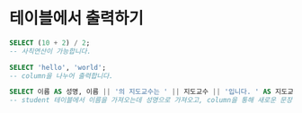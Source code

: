 # 테이블에서 출력하기

```sql
SELECT (10 + 2) / 2;
-- 사칙연산이 가능합니다.
```

```sql
SELECT 'hello', 'world';
-- column을 나누어 출력합니다.
```

```sql
SELECT 이름 AS 성명, 이름 || '의 지도교수는 ' || 지도교수 || '입니다. ' AS 지도교수 FROM student;
-- student 테이블에서 이름을 가져오는데 성명으로 가져오고, column을 통해 새로운 문장을 만듭니다. 사칙연산도 들어갈 수 있습니다.
```
